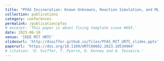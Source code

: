 ```yaml
---
title: "PFAS Incineration: Known Unknowns, Reaction Simulation, and ML to Predict Product Properties"
collection: publications
category: conferences
permalink: /publication/pfas
# excerpt: 'This paper is about fixing template issue #693.'
date: 2023-06-10
venue: 'IEEE MIT URTC'
slidesurl: 'http://dsoiffer.github.io/files/PFAS_MIT_URTC_slides.pptx'
paperurl: 'https://doi.org/10.1109/URTC60662.2023.10534964'
# citation: 'D. Soiffer, T. Pyorre, D. Kenney and A. Teixeira.'
---
```



